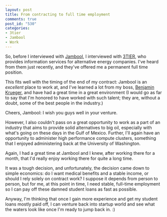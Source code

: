 ```yaml
--- 
layout: post
title: From contracting to full time employment
comments: true
post_id: "530"
categories:
- 3tier
- Jambool
- Work
---
```

So, before I interviewed with <a href="http://www.jambool.com">Jambool</a>, I interviewed with <a href="http://www.3tier.com">3TIER</a>, who provides information services for alternative energy companies.  I've heard from them just recently, and they've offered me a permanent full time position.

This fits well with the timing of the end of my contract: Jambool is an <em>excellent</em> place to work at, and I've learned a lot from my boss, <a href="http://entropystream.net">Benjamin Krueger</a>, and have had a great time in a great environment (I would go as far to say that I'm honored to have worked with such talent; they are, without a doubt, some of the best people in the industry.)

Cheers, Jambool: I wish you guys well in your venture.

However, I also couldn't pass on a great opportunity to work as a part of an industry that aims to provide solid alternatives to big oil, especially with what's going on these days in the Gulf of Mexico.  Further, I'll again have an opportunity to administer high performance compute clusters, something that I enjoyed administering back at the University of Washington.

Again, I had a great time at Jambool and I knew, after working there for a month, that I'd really enjoy working there for quite a long time.

It was a tough decision, and unfortunately, the decision came down to simple economics: do I want medical benefits and a stable income, or should I rely solely on contract work?  I suppose it depends from person to person, but for me, at this point in time, I need stable, full-time employment so I can pay off these damned student loans as fast as possible.

Anyway, I'm thinking that once I gain more experience and get my student loans mostly paid off, I can venture back into startup world and see what the waters look like once I'm ready to jump back in. :)
